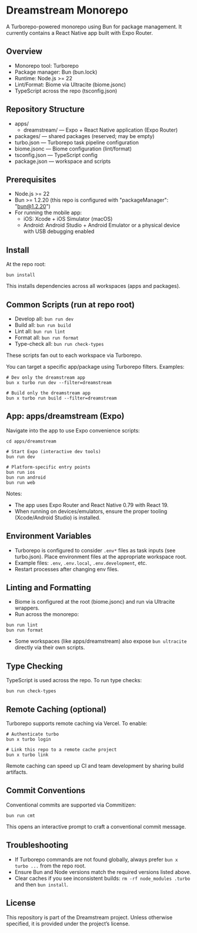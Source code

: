# Dreamstream Monorepo

A Turborepo-powered monorepo using Bun for package management. It currently contains a React Native app built with Expo Router.

## Overview

- Monorepo tool: Turborepo
- Package manager: Bun (bun.lock)
- Runtime: Node.js >= 22
- Lint/Format: Biome via Ultracite (biome.jsonc)
- TypeScript across the repo (tsconfig.json)

## Repository Structure

- apps/
  - dreamstream/ — Expo + React Native application (Expo Router)
- packages/ — shared packages (reserved; may be empty)
- turbo.json — Turborepo task pipeline configuration
- biome.jsonc — Biome configuration (lint/format)
- tsconfig.json — TypeScript config
- package.json — workspace and scripts

## Prerequisites

- Node.js >= 22
- Bun >= 1.2.20 (this repo is configured with "packageManager": "bun@1.2.20")
- For running the mobile app:
  - iOS: Xcode + iOS Simulator (macOS)
  - Android: Android Studio + Android Emulator or a physical device with USB debugging enabled

## Install

At the repo root:

```
bun install
```

This installs dependencies across all workspaces (apps and packages).

## Common Scripts (run at repo root)

- Develop all: `bun run dev`
- Build all: `bun run build`
- Lint all: `bun run lint`
- Format all: `bun run format`
- Type-check all: `bun run check-types`

These scripts fan out to each workspace via Turborepo.

You can target a specific app/package using Turborepo filters. Examples:

```
# Dev only the dreamstream app
bun x turbo run dev --filter=dreamstream

# Build only the dreamstream app
bun x turbo run build --filter=dreamstream
```

## App: apps/dreamstream (Expo)

Navigate into the app to use Expo convenience scripts:

```
cd apps/dreamstream

# Start Expo (interactive dev tools)
bun run dev

# Platform-specific entry points
bun run ios
bun run android
bun run web
```

Notes:
- The app uses Expo Router and React Native 0.79 with React 19.
- When running on devices/emulators, ensure the proper tooling (Xcode/Android Studio) is installed.

## Environment Variables

- Turborepo is configured to consider `.env*` files as task inputs (see turbo.json). Place environment files at the appropriate workspace root.
- Example files: `.env`, `.env.local`, `.env.development`, etc.
- Restart processes after changing env files.

## Linting and Formatting

- Biome is configured at the root (biome.jsonc) and run via Ultracite wrappers.
- Run across the monorepo:

```
bun run lint
bun run format
```

- Some workspaces (like apps/dreamstream) also expose `bun ultracite` directly via their own scripts.

## Type Checking

TypeScript is used across the repo. To run type checks:

```
bun run check-types
```

## Remote Caching (optional)

Turborepo supports remote caching via Vercel. To enable:

```
# Authenticate turbo
bun x turbo login

# Link this repo to a remote cache project
bun x turbo link
```

Remote caching can speed up CI and team development by sharing build artifacts.

## Commit Conventions

Conventional commits are supported via Commitizen:

```
bun run cmt
```

This opens an interactive prompt to craft a conventional commit message.

## Troubleshooting

- If Turborepo commands are not found globally, always prefer `bun x turbo ...` from the repo root.
- Ensure Bun and Node versions match the required versions listed above.
- Clear caches if you see inconsistent builds: `rm -rf node_modules .turbo` and then `bun install`.

## License

This repository is part of the Dreamstream project. Unless otherwise specified, it is provided under the project’s license.
